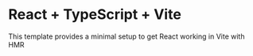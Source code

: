# React + TypeScript + Vite

This template provides a minimal setup to get React working in Vite with HMR

